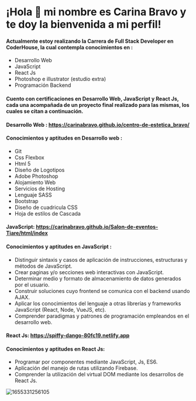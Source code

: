 # ¡Hola 👋 mi nombre es Carina Bravo y te doy la bienvenida a mi perfil!  
  
#### Actualmente estoy realizando la Carrera de Full Stack Developer en CoderHouse, la cual contempla conocimientos en :

- Desarrollo Web
- JavaScript 
- React Js
- Photoshop e illustrator (estudio extra)
- Programación Backend

#### Cuento con certificaciones en Desarrollo Web, JavaScript y React Js, cada una acompañada de un proyecto final realizado para las mismas, los cuales se citan a continuación.

#### Desarrollo Web : https://carinabravo.github.io/centro-de-estetica_bravo/

#### Conocimientos y aptitudes en Desarrollo web :

- Git
- Css Flexbox
- Html 5
- Diseño de Logotipos
- Adobe Photoshop
- Alojamiento Web
- Servicios de Hosting
- Lenguaje SASS
- Bootstrap
- Diseño de cuadricula CSS
- Hoja de estilos de Cascada

#### JavaScript: https://carinabravo.github.io/Salon-de-eventos-Tiare/html/index

#### Conocimientos y aptitudes en JavaScript :

- Distinguir sintaxis y casos de aplicación de instrucciones, estructuras y métodos de JavaScript.
- Crear paginas y/o secciones web interactivas con JavaScript.
- Determinar medio y formato de almacenamiento de datos generados por el usuario.
- Construir soluciones cuyo frontend se comunica con el backend usando AJAX.
- Aplicar los conocimientos del lenguaje a otras librerías y frameworks JavaScript (React, Node, VueJS, etc).
- Comprender paradigmas y patrones de programación empleandos en el desarrollo web.
 
#### React Js: https://spiffy-dango-80fc19.netlify.app

#### Conocimientos y aptitudes en React Js:

- Programar por componentes mediante JavaScript, Js, ES6.
- Aplicación del manejo de rutas utilizando Firebase.
- Comprender la utilización del virtual DOM mediante los desarrollos de React Js.









![1655331256105](https://user-images.githubusercontent.com/54654136/186049433-e75e8d57-7462-49a1-9eb6-a87ba8ba43da.jpg)








